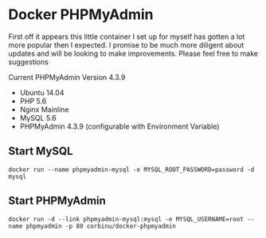Docker PHPMyAdmin
=================

First off it appears this little container I set up for myself has gotten a lot more popular then I expected. I promise to be much more diligent about updates and will be looking to make improvements. Please feel free to make suggestions

Current PHPMyAdmin Version 4.3.9

* Ubuntu 14.04
* PHP 5.6
* Nginx Mainline
* MySQL 5.6
* PHPMyAdmin 4.3.9 (configurable with Environment Variable)

## Start MySQL

`docker run --name phpmyadmin-mysql -e MYSQL_ROOT_PASSWORD=password -d mysql`

## Start PHPMyAdmin
`docker run -d --link phpmyadmin-mysql:mysql -e MYSQL_USERNAME=root --name phpmyadmin -p 80 corbinu/docker-phpmyadmin`